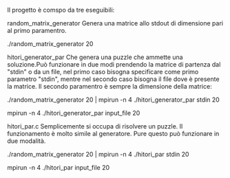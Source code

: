 Il progetto è comspo da tre eseguibili:

random_matrix_generator
Genera una matrice allo stdout di dimensione pari al primo paramentro.

./random_matrix_generator 20

hitori_generator_par
Che genera una puzzle che ammette una soluzione.Può funzionare in due modi prendendo la matrice di partenza dal "stdin" o da un file, nel 
primo caso bisogna specificare come primo parametro "stdin", mentre nel secondo caso bisogna il file dove è presente la matrice. Il secondo paramentro è sempre la dimensione della matrice:

./random_matrix_generator 20 | mpirun -n 4 ./hitori_generator_par stdin 20

mpirun -n 4 ./hitori_generator_par input_file 20

hitori_par.c
Semplicemente si occupa di risolvere un puzzle. Il funzionamento è molto simile al generatore. Pure questo può funzionare in due modalità.

./random_matrix_generator 20 | mpirun -n 4 ./hitori_par stdin 20

mpirun -n 4 ./hitori_par input_file 20
